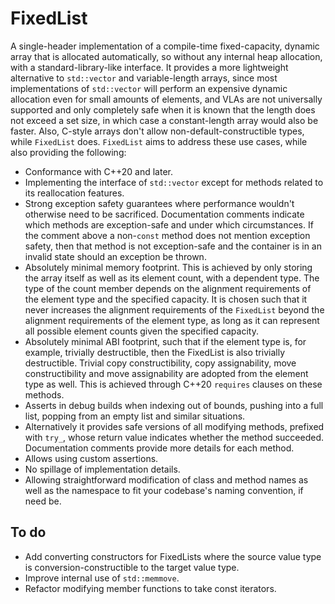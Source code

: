 # FixedList

A single-header implementation of a compile-time fixed-capacity, dynamic array that is allocated automatically, so without any internal heap allocation, with a standard-library-like interface. It provides a more lightweight alternative to ``std::vector`` and variable-length arrays, since most implementations of ``std::vector`` will perform an expensive dynamic allocation even for small amounts of elements, and VLAs are not universally supported and only completely safe when it is known that the length does not exceed a set size, in which case a constant-length array would also be faster. Also, C-style arrays don't allow non-default-constructible types, while ``FixedList`` does. ``FixedList`` aims to address these use cases, while also providing the following:

* Conformance with C++20 and later.
* Implementing the interface of ``std::vector`` except for methods related to its reallocation features.
* Strong exception safety guarantees where performance wouldn't otherwise need to be sacrificed. Documentation comments indicate which methods are exception-safe and under which circumstances. If the comment above a non-``const`` method does not mention exception safety, then that method is not exception-safe and the container is in an invalid state should an exception be thrown.
* Absolutely minimal memory footprint. This is achieved by only storing the array itself as well as its element count, with a dependent type. The type of the count member depends on the alignment requirements of the element type and the specified capacity. It is chosen such that it never increases the alignment requirements of the ``FixedList`` beyond the alignment requirements of the element type, as long as it can represent all possible element counts given the specified capacity.
* Absolutely minimal ABI footprint, such that if the element type is, for example, trivially destructible, then the FixedList is also trivially destructible. Trivial copy constructibility, copy assignability, move constructibility and move assignability are adopted from the element type as well. This is achieved through C++20 ``requires`` clauses on these methods.
* Asserts in debug builds when indexing out of bounds, pushing into a full list, popping from an empty list and similar situations.
* Alternatively it provides safe versions of all modifying methods, prefixed with ``try_``, whose return value indicates whether the method succeeded. Documentation comments provide more details for each method.
* Allows using custom assertions.
* No spillage of implementation details.
* Allowing straightforward modification of class and method names as well as the namespace to fit your codebase's naming convention, if need be.

## To do

* Add converting constructors for FixedLists where the source value type is conversion-constructible to the target value type.
* Improve internal use of ``std::memmove``.
* Refactor modifying member functions to take const iterators.